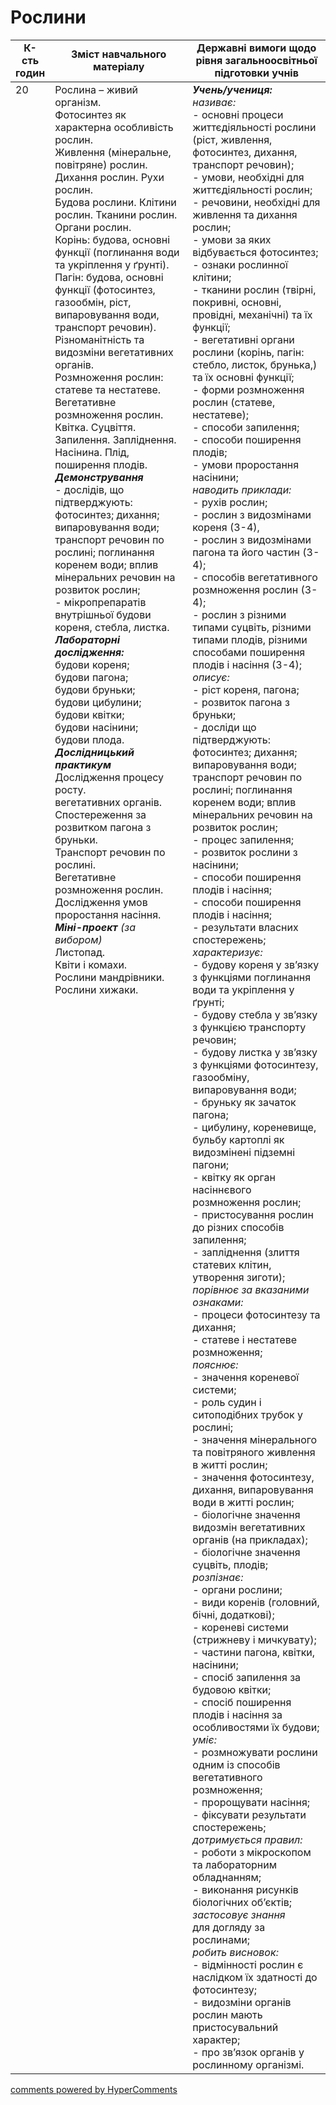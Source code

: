 <div id="hypercomments_widget" class="js-hypercomments-widget invisible"></div>

# Рослини

<table>
  <tr>
    <td width="10%" align="center"><b>К-сть годин</b></td>  
    <td width="45%" align="center"><b>Зміст навчального матеріалу</b></td>
    <td width="45%" align="center"><b>Державні вимоги щодо рівня загальноосвітньої підготовки учнів</b></td>
  </tr>
<tbody>
  <tr>
<td width="10%" style="vertical-align:top !important;">20</td>
    <td width="45%" style="vertical-align:top !important;">
Рослина – живий організм.<br>
Фотосинтез як характерна особливість рослин. <br>
Живлення (мінеральне, повітряне) рослин. Дихання рослин. Рухи рослин.<br>
Будова рослини. Клітини рослин. Тканини рослин. Органи рослин. <br>
Корінь: будова, основні функції (поглинання води та укріплення у ґрунті). <br>
Пагін: будова, основні функції (фотосинтез, газообмін, ріст, випаровування води, транспорт речовин).<br>
Різноманітність та видозміни вегетативних органів. <br>
Розмноження рослин: статеве та нестатеве. Вегетативне розмноження рослин.<br>
Квітка. Суцвіття. Запилення. Запліднення.<br>
Насінина. Плід, поширення плодів.<br>
<b><i>Демонстрування</i></b><br>
- дослідів, що підтверджують: фотосинтез; дихання;  випаровування води; транспорт речовин по рослині; поглинання коренем води; вплив мінеральних речовин на розвиток рослин;<br>
- мікропрепаратів внутрішньої будови кореня, стебла, листка.<br>
<b><i>Лабораторні дослідження:</i></b><br>
будови кореня; <br>
будови пагона; <br>
будови бруньки; <br>
будови цибулини; <br>
будови квітки;<br>
будови насінини; <br>
будови плода.<br>
<b><i>Дослідницький практикум</i></b><br>
Дослідження процесу росту.<br>
вегетативних органів.<br>
Спостереження за розвитком пагона з бруньки.<br>
Транспорт речовин по рослині.<br>
Вегетативне розмноження рослин.<br>
Дослідження умов проростання насіння.<br>
<b><i>Міні-проект</b> (за вибором)</i><br>
Листопад.<br>
Квіти і комахи.<br>
Рослини мандрівники.<br>
Рослини хижаки.
</td>
    <td width="45%" style="vertical-align:top !important;">
<i><b>Учень/учениця:</b></i><br>
<i>називає:</i><br>
- основні процеси життєдіяльності рослини (ріст, живлення, фотосинтез, дихання, транспорт речовин);<br>
- умови, необхідні для життєдіяльності рослин;<br>
- речовини, необхідні для живлення та дихання рослин;<br>
- умови за яких відбувається фотосинтез;<br>
- ознаки рослинної клітини;<br>
- тканини рослин (твірні, покривні, основні, провідні, механічні) та їх функції;<br>
- вегетативні органи рослини (корінь, пагін: стебло, листок, брунька,) та їх основні функції; <br>
- форми розмноження рослин (статеве, нестатеве);<br>
- способи запилення;<br>
- способи поширення плодів;<br>
- умови проростання насінини;<br>
<i>наводить приклади:</i><br>
- рухів рослин;<br>
- рослин з видозмінами кореня (3-4), <br>
- рослин з видозмінами пагона  та його частин (3-4);<br>
- способів вегетативного розмноження рослин (3-4);<br>
- рослин з різними типами суцвіть, різними типами плодів, різними способами поширення плодів і насіння (3-4);<br>
<i>описує:</i><br>
- ріст кореня, пагона;<br>
-  розвиток пагона з бруньки;<br>
- досліди що підтверджують: фотосинтез; дихання;  випаровування води; транспорт речовин по рослині; поглинання коренем води; вплив мінеральних речовин на розвиток  рослин;<br>
- процес запилення;<br>
- розвиток рослини з насінини;<br>
- способи поширення плодів і насіння;<br>
- способи поширення плодів і насіння;<br>
- результати власних спостережень;<br>
<i>характеризує:</i><br>
- будову кореня у зв’язку з функціями поглинання води та укріплення у ґрунті;<br>
- будову стебла у зв’язку з функцією транспорту речовин;<br>
- будову листка у зв’язку з функціями фотосинтезу, газообміну,  випаровування води;<br>
- бруньку як зачаток пагона;<br>
- цибулину, кореневище, бульбу картоплі як видозмінені підземні пагони;<br>
-  квітку як орган насіннєвого розмноження рослин;<br>
- пристосування рослин   до різних способів запилення;<br>
- запліднення (злиття статевих клітин, утворення зиготи);<br>
<i>порівнює за вказаними ознаками:</i><br>
- процеси фотосинтезу та дихання;<br>
- статеве і нестатеве розмноження;<br>
<i>пояснює:</i><br>
- значення кореневої системи;<br>
- роль судин і ситоподібних трубок  у рослині;<br>
- значення мінерального та повітряного живлення в житті рослин;<br>
- значення фотосинтезу,  дихання, випаровування води в житті рослин;<br>
- біологічне значення видозмін вегетативних органів (на прикладах);<br>
- біологічне значення суцвіть, плодів;<br>
<i>розпізнає:</i> <br>
- органи рослини; <br>
- види коренів (головний, бічні, додаткові);<br>
- кореневі системи (стрижневу і мичкувату);<br>
- частини пагона, квітки, насінини;<br>
- спосіб запилення за будовою квітки;<br>
- спосіб поширення плодів і насіння за особливостями їх будови; <br>
<i>уміє:</i><br>
- розмножувати рослини одним із способів вегетативного розмноження;<br>
- пророщувати  насіння;<br>
- фіксувати результати спостережень;<br>
<i>дотримується правил:</i><br>
- роботи  з мікроскопом та лабораторним обладнанням;<br>
- виконання рисунків біологічних об’єктів;<br>
<i>застосовує знання</i><br>
для догляду за рослинами;<br>
<i>робить висновок:</i><br>
- відмінності рослин є наслідком їх здатності  до фотосинтезу;<br>
- видозміни органів рослин мають пристосувальний характер; <br>
- про зв’язок органів у рослинному організмі.</td>
  </tr>
</tbody>
</table>

<div class="js-hypercomments-container">
<a href="http://hypercomments.com" class="hc-link" title="comments widget">comments powered by HyperComments</a>
</div>